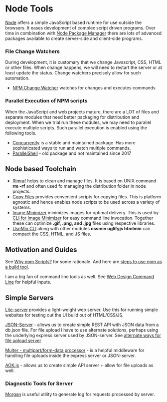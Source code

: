 # Node Tools
[Node](https://nodejs.org) offers a simple JavaScript based runtime for use outside the browsers.
It eases development of complex script driven programs.
Over time in combination with [Node Package Manager](https://npmjs.org) there are
lots of advanced packages available to create server-side and client-side programs.

### File Change Watchers
During development, it is customary that we change Javascript, CSS, HTML or other files.
When change happens, we will need to restart the server or at least update the status.
Change watchers precisely allow for such automation.

- [NPM Change Watcher](https://www.npmjs.com/package/onchange) watches for changes and executes commands


### Parallel Execution of NPM scripts
When the JavaScript and web projects mature, there are a LOT of files
and separate modules that need better packaging for distribution and deployment.
When we trial run these modules, we may need to parallel execute multiple scripts.
Such parallel execution is enabled using the following tools.

  - [Concurrently](https://github.com/kimmobrunfeldt/concurrently) is a stable and maintained package.
  Has more sophisticated ways to run and watch multiple commands.
  - [ParallelShell](https://www.npmjs.com/package/parallelshell) - old package and not maintained since 2017

## Node based Toolchain
- [Rimraf](https://www.npmjs.com/package/rimraf) helps to clean and manage files.
It is based on UNIX command **rm -rf** and often used fo managing the
distribution folder in node projects.
- [Copy Files](https://www.npmjs.com/package/copyfiles) provides convenient scripts
for copying files. This is platform agnostic and hence enables node scripts to be
used across a variety of systems.
- [Image Minimizer](https://www.npmjs.com/package/imagemin) minimizes images for optimal delivery.
This is used by [CLI for Image Minimizer](https://github.com/imagemin/imagemin-cli) for
easy command line invocation. Together these can optimize **.gif, .png, and .jpg** files
using respective libraries.
- [UseMin CLI](https://www.npmjs.com/package/usemin-cli) along with other modules
**cssmin uglifyjs htmlmin** can compact the CSS, HTML, and JS files.

## Motivation and Guides
See [Why npm Scripts?](https://css-tricks.com/why-npm-scripts/) for some rationale.
And here are [steps to use npm as a build tool](https://www.keithcirkel.co.uk/how-to-use-npm-as-a-build-tool/).

I am a big fan of command line tools as well. See [Web Design Command Line](https://webdesign.tutsplus.com/series/the-command-line-for-web-design--cms-777) for helpful inputs.

## Simple Servers
[Lite-server](https://www.npmjs.com/package/lite-server) provides a light-weight web server.
Use this for running simple websites for testing out the UI build out of HTML/CSS/JS.

[JSON-Server](https://github.com/typicode/json-server) - allows us to create
simple REST API with JSON data from a db.json file.
For file upload I have to use alternate solutions, perhaps using the underlying
express server used by JSON-server. See [alternate ways for file upload server](https://github.com/typicode/json-server/issues/528)

[Multer - multipart/form-data processor](https://www.npmjs.com/package/multer) - is a helpful
 middleware for handling file uploads inside the express server or JSON-server.

[AOK.js](https://github.com/apporoad/aok.js) - allows us to create simple API server + allow for file uploads as well.

### Diagnostic Tools for Server
[Morgan](https://github.com/expressjs/morgan) is useful utility to generate log
for requests processed by server.
